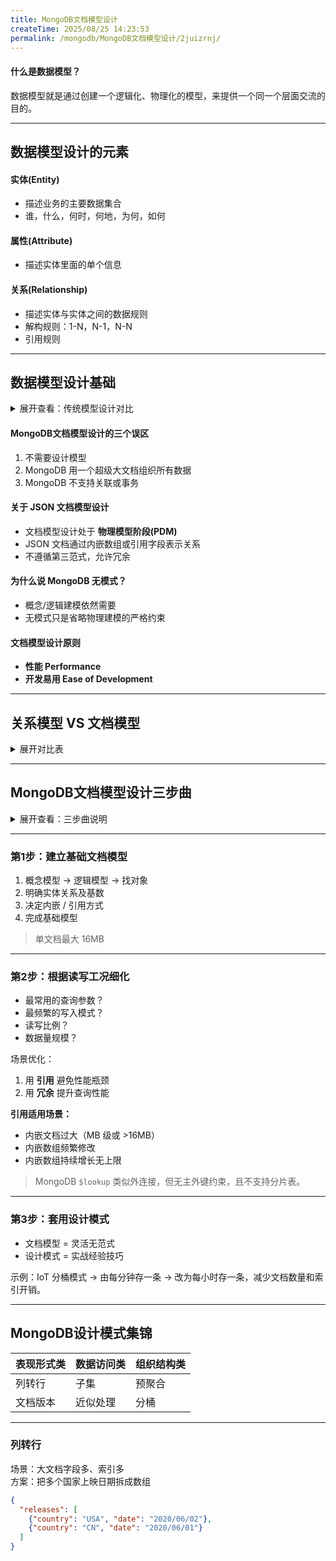 ```yaml
---
title: MongoDB文档模型设计
createTime: 2025/08/25 14:23:53
permalink: /mongodb/MongoDB文档模型设计/2juizrnj/
---
```

#### 什么是数据模型？
数据模型就是通过创建一个逻辑化、物理化的模型，来提供一个同一个层面交流的目的。  

---

## 数据模型设计的元素
#### 实体(Entity)
- 描述业务的主要数据集合  
- 谁，什么，何时，何地，为何，如何  

#### 属性(Attribute)
- 描述实体里面的单个信息  

#### 关系(Relationship)
- 描述实体与实体之间的数据规则  
- 解构规则：1-N，N-1，N-N  
- 引用规则  

---

## 数据模型设计基础

<details>
<summary>展开查看：传统模型设计对比</summary>

|            | 模型概念 CDM | 逻辑模型 LDM | 物理模型 PDM |
| ---------- | ------------ | ------------ | ------------ |
| 目的       | 描述业务系统要管理的对象 | 基于概念模型，详细列出所有实体、实体的属性及关系 | 根据逻辑模型，结合数据库的物理结构，设计具体的表结构，字段及主外键 |
| 特点       | 概念名词描述业务，例如"联系人" | 基于业务描述，和数据库无关 | 技术实现细节，和具体数据库类型相关 |
| 使用者     | 需求分析师 | 架构师、开发者 | 开发者、DBA |

> 注意：关系型数据库遵循第三范式，例如联系人地址需将省、市、区单独存储。

</details>

#### MongoDB文档模型设计的三个误区
1. 不需要设计模型  
2. MongoDB 用一个超级大文档组织所有数据  
3. MongoDB 不支持关联或事务  

#### 关于 JSON 文档模型设计
- 文档模型设计处于 **物理模型阶段(PDM)**  
- JSON 文档通过内嵌数组或引用字段表示关系  
- 不遵循第三范式，允许冗余  

#### 为什么说 MongoDB 无模式？
- 概念/逻辑建模依然需要  
- 无模式只是省略物理建模的严格约束  

#### 文档模型设计原则
- **性能 Performance**  
- **开发易用 Ease of Development**  

---

## 关系模型 VS 文档模型

<details>
<summary>展开对比表</summary>

|   | 关系数据库 | JSON文档模型 |
|---|---|---|
| 模型设计层次 | 概念模型、逻辑模型、物理模型 | 概念模型、逻辑模型 |
| 模型实体 | 表 | 集合 |
| 模型属性 | 列 | 字段 |
| 模型关系 | 主外键 | 内嵌数组 / 引用字段 |

</details>

---

## MongoDB文档模型设计三步曲

<details>
<summary>展开查看：三步曲说明</summary>

| 步骤  | 说明 |
| ----- | ------------------------------------------------------------ |
| 第1步 | 逻辑导向：集合、字段、基础形状 |
| 第2步 | 技术导向：引用、关联，优化工况 |
| 第3步 | 模式导向：套用成熟设计模式 |

</details>

---

### 第1步：建立基础文档模型
1. 概念模型 → 逻辑模型 → 找对象  
2. 明确实体关系及基数  
3. 决定内嵌 / 引用方式  
4. 完成基础模型  

> 单文档最大 16MB  

---

### 第2步：根据读写工况细化
- 最常用的查询参数？  
- 最频繁的写入模式？  
- 读写比例？  
- 数据量规模？  

场景优化：  
1. 用 **引用** 避免性能瓶颈  
2. 用 **冗余** 提升查询性能  

**引用适用场景：**  
- 内嵌文档过大（MB 级或 >16MB）  
- 内嵌数组频繁修改  
- 内嵌数组持续增长无上限  

> MongoDB `$lookup` 类似外连接，但无主外键约束，且不支持分片表。  

---

### 第3步：套用设计模式
- 文档模型 = 灵活无范式  
- 设计模式 = 实战经验技巧  

示例：IoT 分桶模式 → 由每分钟存一条 → 改为每小时存一条，减少文档数量和索引开销。  

---

## MongoDB设计模式集锦

| 表现形式类 | 数据访问类 | 组织结构类 |
| ---------- | ---------- | ---------- |
| 列转行     | 子集       | 预聚合     |
| 文档版本   | 近似处理   | 分桶       |

---

### 列转行
场景：大文档字段多、索引多  
方案：把多个国家上映日期拆成数组  

```json
{
  "releases": [
    {"country": "USA", "date": "2020/06/02"},
    {"country": "CN", "date": "2020/06/01"}
  ]
}
